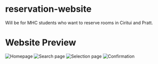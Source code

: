 # reservation-website
Will be for MHC students who want to reserve rooms in Ciritui and Pratt.


# Website Preview
![Homepage](https://drive.google.com/file/d/1ZnHym5EazIKx7vSSdvHhEN5GvRMvVKdB/view?usp=drive_link)
![Search page](https://drive.google.com/file/d/1REDzJGijAYD-NsearEWQWmGvXFvOtO4C/view?usp=drive_link)
![Selection page](https://drive.google.com/file/d/10e22Z1UhBwHvDz7uOXu-MO7v-QGH5SWz/view?usp=drive_link)
![Confirmation](https://drive.google.com/file/d/1srzJBdcuWBziuuNlAUQ6Ir_lcRf2pmdt/view?usp=drive_link)
